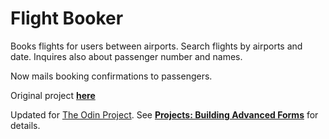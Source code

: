 # Flight Booker

Books flights for users between airports. Search flights by airports and date. Inquires also about passenger number and names.

Now mails booking confirmations to passengers.

Original project **[here](../../project_adv_forms/flight-booker)**

Updated for [The Odin Project](http://www.theodinproject.com/). See **[Projects: Building Advanced Forms](https://www.theodinproject.com/courses/ruby-on-rails/lessons/sending-confirmation-emails)** for details.